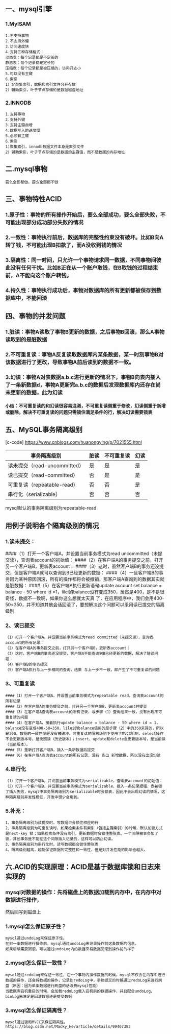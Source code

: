 ## 一、mysql引擎
### 1.MyISAM
```
1.不支持事物
2.不支持外健
3.访问速度快
4.支持三种存储格式：
动态表：每个记录都是不定长的
静态表：每个记录都是定长的
压缩表：每个记录都是被压缩的，访问开支小
5.可以没有主键
6.索引
1）非聚集索引，数据和索引文件分开存放
2）辅助索引，叶子节点存储的是数据磁盘地址

```
### 2.INNODB
```
1.支持事物
2.支持外键
3.支持主键自增
4.数据写入的速度慢
5.必须有主键
6.索引
1)聚集索引，innodb数据文件本身是索引文件
2）辅助索引，叶子节点存储的是数据的主键值，而不是数据的内存地址
```
## 二.mysql事物
```
要么全部都做，要么全部都不做
```

## 三、事物特性ACID
### 1.原子性：事物的所有操作开始后，要么全部成功，要么全部失败，不可能出现部分成功部分失败的情况
### 2.一致性：事物执行前后，数据库的完整性约束没有破坏。比如B向A转了钱，不可能出现B扣款了，而A没收到钱的情况
### 3.隔离性：同一时间，只允许一个事物请求同一数据，不同事物间彼此没有任何干扰。比如B正在从一个账户取钱，在B取钱的过程结束前，A不能向这个账户转钱。
### 4.持久性：事物执行成功后，事物对数据库的所有更新都被保存到数据库中，不能回滚

## 四、事物的并发问题
### 1.脏读：事物A读取了事物B更新的数据，之后事物B回滚，那么A事物读取到的是脏数据
### 2.不可重复读：事物A反复读取数据库内某条数据，某一时刻事物B对该数据进行了更改，导致事物A前后读到的数据不一致。
### 3.幻读：事物A对表数据a.b.c进行更新的情况下，事物B向表内插入了一条新数据d，事物A更新完a.b.c的数据后发现数据库内还存在尚未更新的数据，此为幻读
#### 小结：不可重复读的和幻读很容易混淆，不可重复读侧重于修改，幻读侧重于新增或删除。解决不可重复读的问题只需锁住满足条件的行，解决幻读需要锁表


## 五、MySQL事务隔离级别
[c-code] https://www.cnblogs.com/huanongying/p/7021555.html

|事务隔离级别|脏读|不可重复读|	幻读|
|------|-----|-----|-----|
|读未提交（read-uncommitted）|	是|	是|	是|
|读已提交（read-committed）|	否	|是	|是|
|可重复读（repeatable-read）	|否|	否|	是|
|串行化（serializable）|	否	|否	|否|

mysql默认的事务隔离级别为repeatable-read

## 用例子说明各个隔离级别的情况
### 1.读未提交：
####（1）打开一个客户端A，并设置当前事务模式为read uncommitted（未提交读），查询表account的初始值：
####（2）在客户端A的事务提交之前，打开另一个客户端B，更新表account：
####（3）这时，虽然客户端B的事务还没提交，但是客户端A就可以查询到B已经更新的数据：
####（4）一旦客户端B的事务因为某种原因回滚，所有的操作都将会被撤销，那客户端A查询到的数据其实就是脏数据：
####（5）在客户端A执行更新语句update account set balance = balance - 50 where id =1，lilei的balance没有变成350，居然是400，是不是很奇怪，数据不一致啊，如果你这么想就太天真 了，在应用程序中，我们会用400-50=350，并不知道其他会话回滚了，要想解决这个问题可以采用读已提交的隔离级别
 
### 2、读已提交
```
（1）打开一个客户端A，并设置当前事务模式为read committed（未提交读），查询表account的所有记录：
（2）在客户端A的事务提交之前，打开另一个客户端B，更新表account：
（3）这时，客户端B的事务还没提交，客户端A不能查询到B已经更新的数据，解决了脏读问题：
（4）客户端B的事务提交
（5）客户端A执行与上一步相同的查询，结果 与上一步不一致，即产生了不可重复读的问题
```
### 3、可重复读 
```
####（1）打开一个客户端A，并设置当前事务模式为repeatable read，查询表account的所有记录
####（2）在客户端A的事务提交之前，打开另一个客户端B，更新表account并提交
####（3）在客户端A查询表account的所有记录，与步骤（1）查询结果一致，没有出现不可重复读的问题
####（4）在客户端A，接着执行update balance = balance - 50 where id = 1，balance没有变成400-50=350，lilei的balance值用的是步骤（2）中的350来算的，所以是300，数据的一致性倒是没有被破坏。可重复读的隔离级别下使用了MVCC机制，select操作不会更新版本号，是快照读（历史版本）；insert、update和delete会更新版本号，是当前读（当前版本）。
####（5）重新打开客户端B，插入一条新数据后提交
####（6）在客户端A查询表account的所有记录，没有 查出 新增数据，所以没有出现幻读
```
### 4.串行化
```
（1）打开一个客户端A，并设置当前事务模式为serializable，查询表account的初始值：
（2）打开一个客户端B，并设置当前事务模式为serializable，插入一条记录报错，表被锁了插入失败，mysql中事务隔离级别为serializable时会锁表，因此不会出现幻读的情况，这种隔离级别并发性极低，开发中很少会用到。
```
### 5.补充：
```
1、事务隔离级别为读提交时，写数据只会锁住相应的行
2、事务隔离级别为可重复读时，如果检索条件有索引（包括主键索引）的时候，默认加锁方式是next-key 锁；如果检索条件没有索引，更新数据时会锁住整张表。一个间隙被事务加了锁，其他事务是不能在这个间隙插入记录的，这样可以防止幻读。
3、事务隔离级别为串行化时，读写数据都会锁住整张表
4、隔离级别越高，越能保证数据的完整性和一致性，但是对并发性能的影响也越大。
```
## 六.ACID的实现原理：ACID是基于数据库锁和日志来实现的
### mysql对数据的操作：先将磁盘上的数据加载到内存中，在内存中对数据进行操作，
然后回写到磁盘上
### 1.mysql怎么保证原子性？
```
mysql通过undoLog来保证原子性。
在对一条数据进行操作前，mysql通过undoLog来记录操作前这条数据的信息，
如果后续需要回滚，可以通过undoLog内的数据来将数据回滚到操作前的样子
```
### 2.mysql怎么保证一致性？
```
mysql通过redoLog来保证一致性，在一个事物内操作数据的时候，mysql不仅会在内存中进行数据的操作，还会将数据的操作，记录到redoLog中，事物提交的时候通过redoLog来进行刷盘（原因：因为单条数据进行刷盘的话浪费mysql性能）
当数据库宕机重启的时候，会加载redoLog载入宕机前的数据操作，并且配合undoLog、binLog来决定是回滚数据还是提交数据
```
### 3.mysql怎么保证隔离性？
```
mysql通过锁和MVCC来保证隔离性。
https://blog.csdn.net/Macky_He/article/details/99407383
```